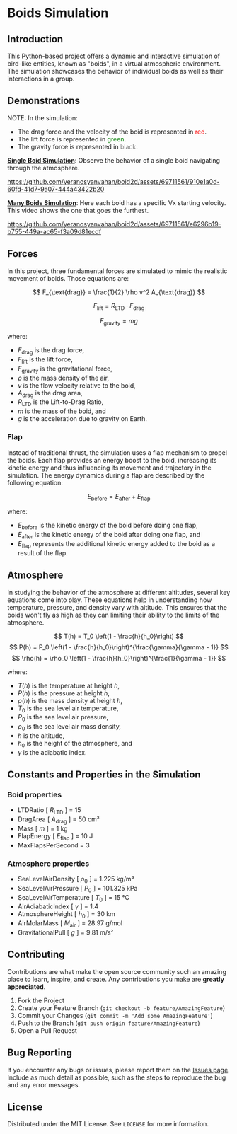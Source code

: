 # Boids Simulation

## Introduction
This Python-based project offers a dynamic and interactive simulation of bird-like entities, known as "boids", in a virtual atmospheric environment. The simulation showcases the behavior of individual boids as well as their interactions in a group.

## Demonstrations
NOTE: In the simulation:
- The drag force and the velocity of the boid is represented in  <span style="color:red;">red</span>.
- The lift force is represented in  <span style="color:green;">green</span>.
- The gravity force is represented in <span style="color:gray;">black</span>.


**[Single Boid Simulation](./amt/singleboid.mp4)**: Observe the behavior of a single boid navigating through the atmosphere.  
 
https://github.com/yeranosyanvahan/boid2d/assets/69711561/910e1a0d-60fd-41d7-9a07-444a43422b20

**[Many Boids Simulation](./amt/manyboids.mp4)**: Here each boid has a specific Vx starting velocity. This video shows the one that goes the furthest.
  
https://github.com/yeranosyanvahan/boid2d/assets/69711561/e6296b19-b755-449a-ac65-f3a09d81ecdf

## Forces
In this project, three fundamental forces are simulated to mimic the realistic movement of boids. Those equations are:

  $$ F_{\text{drag}} = \frac{1}{2} \rho v^2 A_{\text{drag}} $$

  $$ F_{\text{lift}} = R_{\text{LTD}} \cdot F_{\text{drag}}  $$
  
  $$ F_{\text{gravity}} = m g $$

  where:
  - $F_{\text{drag}}$ is the drag force,
  - $F_{\text{lift}}$ is the lift force,
  - $F_{\text{gravity}}$ is the gravitational force,
  - $\rho$ is the mass density of the air,
  - $v$ is the flow velocity relative to the boid,
  - $A_{\text{drag}}$ is the drag area,
  - $R_{\text{LTD}}$ is the Lift-to-Drag Ratio,
  - $m$ is the mass of the boid, and
  - $g$ is the acceleration due to gravity on Earth.


### **Flap**
Instead of traditional thrust, the simulation uses a flap mechanism to propel the boids. Each flap provides an energy boost to the boid, increasing its kinetic energy and thus influencing its movement and trajectory in the simulation. The energy dynamics during a flap are described by the following equation:

  $$ E_{\text{before}} = E_{\text{after}} + E_{\text{flap}} $$

  where:
  - $E_{\text{before}}$ is the kinetic energy of the boid before doing one flap,
  - $E_{\text{after}}$ is the kinetic energy of the boid after doing one flap, and
  - $E_{\text{flap}}$ represents the additional kinetic energy added to the boid as a result of the flap.

## Atmosphere

In studying the behavior of the atmosphere at different altitudes, several key equations come into play. These equations help in understanding how temperature, pressure, and density vary with altitude. This ensures that the boids won't fly as high as they can limiting their ability to the limits of the atmosphere.


$$ T(h) = T_0 \left(1 - \frac{h}{h_0}\right) $$
$$ P(h) = P_0 \left(1 - \frac{h}{h_0}\right)^{\frac{\gamma}{\gamma - 1}} $$
$$ \rho(h) = \rho_0 \left(1 - \frac{h}{h_0}\right)^{\frac{1}{\gamma - 1}} $$

where:
- $T(h)$ is the temperature at height $h$,
- $P(h)$ is the pressure at height $h$,
- $\rho(h)$ is the mass density at height $h$,
- $T_0$ is the sea level air temperature,
- $P_0$ is the sea level air pressure,
- $\rho_0$ is the sea level air mass density,
- $h$ is the altitude,
- $h_0$ is the height of the atmosphere, and
- $\gamma$ is the adiabatic index.


## Constants and Properties in the Simulation

### Boid properties
- LTDRatio [ $R_{\text{LTD}}$ ] = 15
- DragArea [ $A_{\text{drag}}$ ] = 50 cm²
- Mass [ $m$ ] = 1 kg
- FlapEnergy [ $E_{\text{flap}}$ ] = 10 J
- MaxFlapsPerSecond = 3 

### Atmosphere properties
- SeaLevelAirDensity [ $\rho_0$ ] = 1.225 kg/m³
- SeaLevelAirPressure [ $P_0$ ] = 101.325 kPa
- SeaLevelAirTemperature [ $T_0$ ] = 15 °C
- AirAdiabaticIndex [ $\gamma$ ] = 1.4
- AtmosphereHeight [ $h_0$ ] = 30 km
- AirMolarMass [ $M_\text{air}$ ] = 28.97 g/mol
- GravitationalPull [ $g$ ] = 9.81 m/s²



## Contributing
Contributions are what make the open source community such an amazing place to learn, inspire, and create. Any contributions you make are **greatly appreciated**.

1. Fork the Project
2. Create your Feature Branch (`git checkout -b feature/AmazingFeature`)
3. Commit your Changes (`git commit -m 'Add some AmazingFeature'`)
4. Push to the Branch (`git push origin feature/AmazingFeature`)
5. Open a Pull Request

## Bug Reporting
If you encounter any bugs or issues, please report them on the [Issues page](https://github.com/yeranosyanvahan/boid2d/issues). Include as much detail as possible, such as the steps to reproduce the bug and any error messages.

## License
Distributed under the MIT License. See `LICENSE` for more information.


